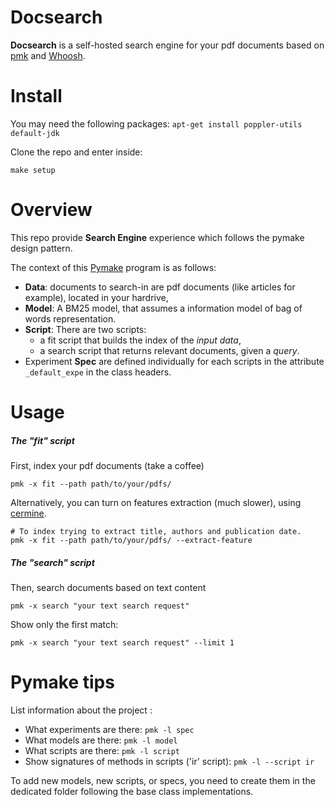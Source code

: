 # Docsearch

**Docsearch** is a self-hosted search engine for your pdf documents based on [pmk](https://github.com/dtrckd/pymake) and [Whoosh](https://github.com/mchaput/whoosh).

# Install

You may need the following packages: `apt-get install poppler-utils default-jdk`

Clone the repo and enter inside:

    make setup

# Overview

This repo provide **Search Engine** experience which follows the pymake design pattern.

The context of this [Pymake](https://github.com/dtrckd/pymake) program is as follows:
* **Data**: documents to search-in are pdf documents (like articles for example), located in your hardrive,
* **Model**: A BM25 model, that assumes a information model of bag of words representation.
* **Script**: There are two scripts:
    + a fit script that builds the index of the *input data*,
    + a search script that returns relevant documents, given a *query*.
* Experiment **Spec** are defined individually for each scripts in the attribute `_default_expe` in the class headers.


# Usage


##### The "fit" script

First, index your pdf documents (take a coffee)

    pmk -x fit --path path/to/your/pdfs/   

Alternatively, you can turn on features extraction (much slower), using [cermine](cermine.ceon.pl).

    # To index trying to extract title, authors and publication date.
    pmk -x fit --path path/to/your/pdfs/ --extract-feature


##### The "search" script

Then, search documents based on text content

    pmk -x search "your text search request"


Show only the first match:

    pmk -x search "your text search request" --limit 1


# Pymake tips

List information about the project :

* What experiments are there: `pmk -l spec`
* What models are there: `pmk -l model`
* What scripts are there: `pmk -l script`
* Show signatures of methods in scripts ('ir' script)\: `pmk -l --script ir`

To add new models, new scripts, or specs, you need to create them in the dedicated folder following the base class implementations.

